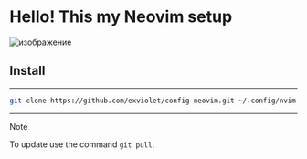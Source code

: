 # Hello! This my Neovim setup 

![изображение](https://github.com/user-attachments/assets/d38284c1-bd4e-4da1-b4ed-fc01d567b2d1)

## Install
---

```bash
git clone https://github.com/exviolet/config-neovim.git ~/.config/nvim
```
---

> [!NOTE]
> To update use the command `git pull`.
